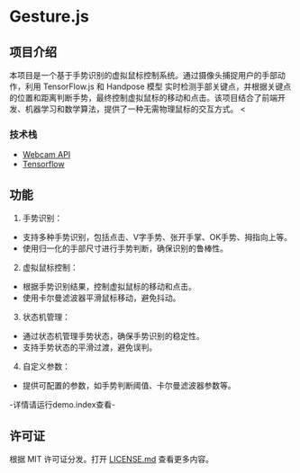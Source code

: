 # Gesture.js

## 项目介绍
本项目是一个基于手势识别的虚拟鼠标控制系统。通过摄像头捕捉用户的手部动作，利用 TensorFlow.js 和 Handpose 模型 实时检测手部关键点，并根据关键点的位置和距离判断手势，最终控制虚拟鼠标的移动和点击。该项目结合了前端开发、机器学习和数学算法，提供了一种无需物理鼠标的交互方式。
<
### 技术栈
* [Webcam API]()
* [Tensorflow]()

## 功能
1. 手势识别：
* 支持多种手势识别，包括点击、V字手势、张开手掌、OK手势、拇指向上等。
* 使用归一化的手部尺寸进行手势判断，确保识别的鲁棒性。
2. 虚拟鼠标控制：
* 根据手势识别结果，控制虚拟鼠标的移动和点击。
* 使用卡尔曼滤波器平滑鼠标移动，避免抖动。
3. 状态机管理：
* 通过状态机管理手势状态，确保手势识别的稳定性。
* 支持手势状态的平滑过渡，避免误判。
4. 自定义参数：
* 提供可配置的参数，如手势判断阈值、卡尔曼滤波器参数等。

-详情请运行demo.index查看-
## 许可证

根据 MIT 许可证分发。打开 [LICENSE.md](LICENSE.md) 查看更多内容。
